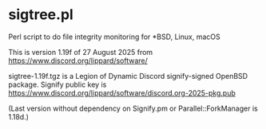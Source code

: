 # sigtree.pl
Perl script to do file integrity monitoring for *BSD, Linux, macOS

This is version 1.19f of 27 August 2025 from https://www.discord.org/lippard/software/

sigtree-1.19f.tgz is a Legion of Dynamic Discord signify-signed OpenBSD package. Signify public key is https://www.discord.org/lippard/software/discord.org-2025-pkg.pub

(Last version without dependency on Signify.pm or Parallel::ForkManager is 1.18d.)
